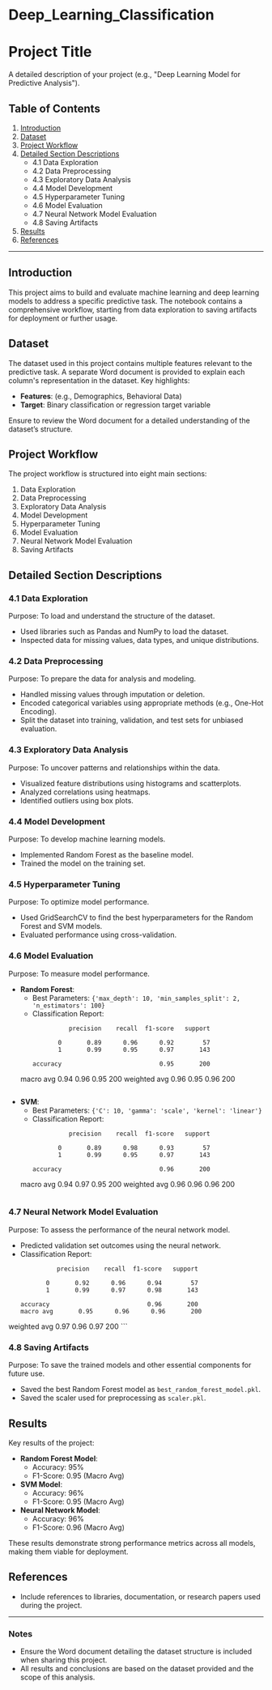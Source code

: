 # Deep_Learning_Classification

# Project Title
A detailed description of your project (e.g., "Deep Learning Model for Predictive Analysis").

## Table of Contents
1. [Introduction](#introduction)
2. [Dataset](#dataset)
3. [Project Workflow](#project-workflow)
4. [Detailed Section Descriptions](#detailed-section-descriptions)
   - 4.1 Data Exploration
   - 4.2 Data Preprocessing
   - 4.3 Exploratory Data Analysis
   - 4.4 Model Development
   - 4.5 Hyperparameter Tuning
   - 4.6 Model Evaluation
   - 4.7 Neural Network Model Evaluation
   - 4.8 Saving Artifacts
5. [Results](#results)
6. [References](#references)

---

## Introduction
This project aims to build and evaluate machine learning and deep learning models to address a specific predictive task. The notebook contains a comprehensive workflow, starting from data exploration to saving artifacts for deployment or further usage.

## Dataset
The dataset used in this project contains multiple features relevant to the predictive task. A separate Word document is provided to explain each column's representation in the dataset. Key highlights:
- **Features**: (e.g., Demographics, Behavioral Data)
- **Target**: Binary classification or regression target variable

Ensure to review the Word document for a detailed understanding of the dataset’s structure.

## Project Workflow
The project workflow is structured into eight main sections:
1. Data Exploration
2. Data Preprocessing
3. Exploratory Data Analysis
4. Model Development
5. Hyperparameter Tuning
6. Model Evaluation
7. Neural Network Model Evaluation
8. Saving Artifacts

## Detailed Section Descriptions

### 4.1 Data Exploration
Purpose: To load and understand the structure of the dataset.
- Used libraries such as Pandas and NumPy to load the dataset.
- Inspected data for missing values, data types, and unique distributions.

### 4.2 Data Preprocessing
Purpose: To prepare the data for analysis and modeling.
- Handled missing values through imputation or deletion.
- Encoded categorical variables using appropriate methods (e.g., One-Hot Encoding).
- Split the dataset into training, validation, and test sets for unbiased evaluation.

### 4.3 Exploratory Data Analysis
Purpose: To uncover patterns and relationships within the data.
- Visualized feature distributions using histograms and scatterplots.
- Analyzed correlations using heatmaps.
- Identified outliers using box plots.

### 4.4 Model Development
Purpose: To develop machine learning models.
- Implemented Random Forest as the baseline model.
- Trained the model on the training set.

### 4.5 Hyperparameter Tuning
Purpose: To optimize model performance.
- Used GridSearchCV to find the best hyperparameters for the Random Forest and SVM models.
- Evaluated performance using cross-validation.

### 4.6 Model Evaluation
Purpose: To measure model performance.
- **Random Forest**:
  - Best Parameters: `{'max_depth': 10, 'min_samples_split': 2, 'n_estimators': 100}`
  - Classification Report:
    ```
              precision    recall  f1-score   support

           0       0.89      0.96      0.92        57
           1       0.99      0.95      0.97       143

    accuracy                           0.95       200
   macro avg       0.94      0.96      0.95       200
weighted avg       0.96      0.95      0.96       200
    ```

- **SVM**:
  - Best Parameters: `{'C': 10, 'gamma': 'scale', 'kernel': 'linear'}`
  - Classification Report:
    ```
              precision    recall  f1-score   support

           0       0.89      0.98      0.93        57
           1       0.99      0.95      0.97       143

    accuracy                           0.96       200
   macro avg       0.94      0.97      0.95       200
weighted avg       0.96      0.96      0.96       200
    ```

### 4.7 Neural Network Model Evaluation
Purpose: To assess the performance of the neural network model.
- Predicted validation set outcomes using the neural network.
- Classification Report:
    ```
              precision    recall  f1-score   support

           0       0.92      0.96      0.94        57
           1       0.99      0.97      0.98       143

    accuracy                           0.96       200
   macro avg       0.95      0.96      0.96       200
weighted avg       0.97      0.96      0.97       200
    ```

### 4.8 Saving Artifacts
Purpose: To save the trained models and other essential components for future use.
- Saved the best Random Forest model as `best_random_forest_model.pkl`.
- Saved the scaler used for preprocessing as `scaler.pkl`.

## Results
Key results of the project:
- **Random Forest Model**:
  - Accuracy: 95%
  - F1-Score: 0.95 (Macro Avg)
- **SVM Model**:
  - Accuracy: 96%
  - F1-Score: 0.95 (Macro Avg)
- **Neural Network Model**:
  - Accuracy: 96%
  - F1-Score: 0.96 (Macro Avg)

These results demonstrate strong performance metrics across all models, making them viable for deployment.

## References
- Include references to libraries, documentation, or research papers used during the project.

---

### Notes
- Ensure the Word document detailing the dataset structure is included when sharing this project.
- All results and conclusions are based on the dataset provided and the scope of this analysis.

